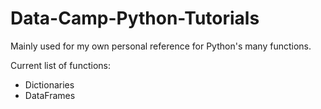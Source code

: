 # Data-Camp-Python-Tutorials
Mainly used for my own personal reference for Python's many functions.

Current list of functions:
* Dictionaries
* DataFrames

